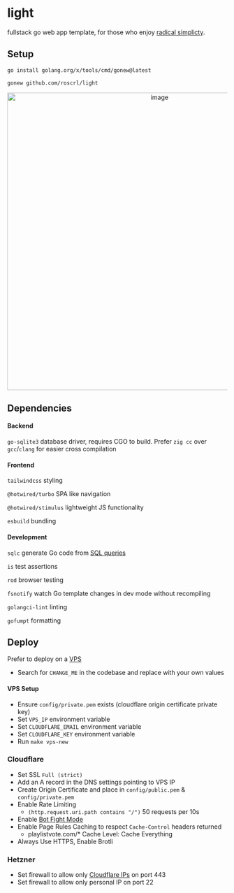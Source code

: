 # light

fullstack go web app template, for those who enjoy [radical simplicty](https://www.radicalsimpli.city).

## Setup

```bash
go install golang.org/x/tools/cmd/gonew@latest
```

```bash
gonew github.com/roscrl/light
```

<p align="center">
  <img width="681" alt="image" src="https://github.com/roscrl/light/assets/13072760/58030551-0b2f-43e3-898b-b3d388b4b85f">
</p>


## Dependencies

#### Backend

`go-sqlite3` database driver, requires CGO to build. Prefer `zig cc` over `gcc`/`clang` for easier cross compilation


#### Frontend

`tailwindcss` styling

`@hotwired/turbo` SPA like navigation

`@hotwired/stimulus` lightweight JS functionality

`esbuild` bundling

#### Development

`sqlc` generate Go code from [SQL queries](core/db/query.sql)

`is` test assertions

`rod` browser testing

`fsnotify` watch Go template changes in dev mode without recompiling

`golangci-lint` linting

`gofumpt` formatting

## Deploy

Prefer to deploy on a [VPS](https://specbranch.com/posts/one-big-server/)
- Search for `CHANGE_ME` in the codebase and replace with your own values

#### VPS Setup

- Ensure `config/private.pem` exists (cloudflare origin certificate private key)
- Set `VPS_IP` environment variable
- Set `CLOUDFLARE_EMAIL` environment variable
- Set `CLOUDFLARE_KEY` environment variable
- Run `make vps-new`

### Cloudflare

- Set SSL `Full (strict)`
- Add an A record in the DNS settings pointing to VPS IP
- Create Origin Certificate and place in `config/public.pem` & `config/private.pem`
- Enable Rate Limiting
  - `(http.request.uri.path contains "/")` 50 requests per 10s
- Enable [Bot Fight Mode](https://developers.cloudflare.com/bots/get-started/free/)
- Enable Page Rules Caching to respect `Cache-Control` headers returned
    - playlistvote.com/* Cache Level: Cache Everything
- Always Use HTTPS, Enable Brotli

### Hetzner

- Set firewall to allow only [Cloudflare IPs](https://www.cloudflare.com/en-gb/ips/) on port 443
- Set firewall to allow only personal IP on port 22
